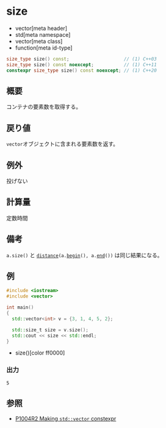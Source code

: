 # size
* vector[meta header]
* std[meta namespace]
* vector[meta class]
* function[meta id-type]

```cpp
size_type size() const;                    // (1) C++03
size_type size() const noexcept;           // (1) C++11
constexpr size_type size() const noexcept; // (1) C++20
```

## 概要
コンテナの要素数を取得する。


## 戻り値
`vector`オブジェクトに含まれる要素数を返す。


## 例外
投げない


## 計算量
定数時間


## 備考
`a.size()` と [`distance`](/reference/iterator/distance.md)`(a.`[`begin`](begin.md)`(), a.`[`end`](end.md)`())` は同じ結果になる。


## 例
```cpp example
#include <iostream>
#include <vector>

int main()
{
  std::vector<int> v = {3, 1, 4, 5, 2};

  std::size_t size = v.size();
  std::cout << size << std::endl;
}
```
* size()[color ff0000]

### 出力
```
5
```


## 参照
- [P1004R2 Making `std::vector` constexpr](https://www.open-std.org/jtc1/sc22/wg21/docs/papers/2019/p1004r2.pdf)

